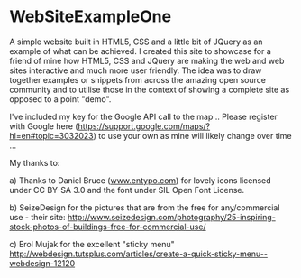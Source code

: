 WebSiteExampleOne
=================

A simple website built in HTML5, CSS and a little bit of JQuery as an example of what can be achieved. 
I created this site to showcase for a friend of mine how HTML5, CSS and JQuery are making the web and 
web sites interactive and much more user friendly. The idea was to draw together examples or snippets 
from across the amazing open source community and to utilise those in the context of showing a complete
site as opposed to a point "demo". 

I've included my key for the Google API call to the map .. Please register with 
Google here (https://support.google.com/maps/?hl=en#topic=3032023) to use your own
as mine will likely change over time ...

My thanks to:

a)  Thanks to Daniel Bruce (www.entypo.com) for lovely icons licensed under 
    CC BY-SA 3.0 and the font under SIL Open Font License.
    
b)  SeizeDesign for the pictures that are from the free for any/commercial use - their site:
    http://www.seizedesign.com/photography/25-inspiring-stock-photos-of-buildings-free-for-commercial-use/
    
c)  Erol Mujak for the excellent "sticky menu" 
    http://webdesign.tutsplus.com/articles/create-a-quick-sticky-menu--webdesign-12120